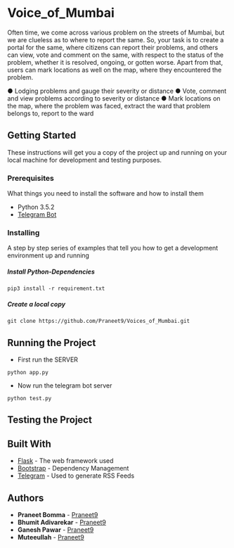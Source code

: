 # Voice_of_Mumbai
Often time, we come across various problem on the streets of Mumbai, but we are clueless as to where to report the same. So, your task is to create a portal for the same, where citizens can report their problems, and others can view, vote and comment on the same, with respect to the status of the problem, whether it is resolved, ongoing, or gotten worse. Apart from that, users can mark locations as well on the map, where they encountered the problem.

● Lodging problems and gauge their severity or distance
● Vote, comment and view problems according to severity or distance
● Mark locations on the map, where the problem was faced, extract the ward that problem belongs to, report to the ward

## Getting Started

These instructions will get you a copy of the project up and running on your local machine for development and testing purposes.

### Prerequisites

What things you need to install the software and how to install them

* Python 3.5.2
* [Telegram Bot](https://docs.microsoft.com/en-us/azure/bot-service/bot-service-channel-connect-telegram?view=azure-bot-service-4.0)


### Installing

A step by step series of examples that tell you how to get a development environment up and running

##### Install Python-Dependencies
```
pip3 install -r requirement.txt
```
##### Create a local copy 
```
git clone https://github.com/Praneet9/Voices_of_Mumbai.git
```

## Running the Project
* First run the SERVER 

```
python app.py
```
* Now run the telegram bot server

```
python test.py
```
## Testing the Project



## Built With

* [Flask](http://www.dropwizard.io/1.0.2/docs/) - The web framework used
* [Bootstrap](https://maven.apache.org/) - Dependency Management
* [Telegram](https://rometools.github.io/rome/) - Used to generate RSS Feeds



## Authors

* **Praneet Bomma** - [Praneet9](https://github.com/PurpleBooth)
* **Bhumit Adivarekar** - [Praneet9](https://github.com/PurpleBooth)
* **Ganesh Pawar** - [Praneet9](https://github.com/PurpleBooth)
* **Muteeullah** - [Praneet9](https://github.com/PurpleBooth)




